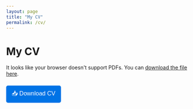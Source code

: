 ```yaml
---
layout: page
title: "My CV"
permalink: /cv/
---
```


# My CV

<object data="/assets/docs/my_cv.pdf" type="application/pdf" width="100%" height="600px">
  <p>It looks like your browser doesn't support PDFs. You can <a href="/assets/docs/my_cv.pdf">download the file here</a>.</p>
</object>

<button onclick="window.location.href='/assets/docs/my_cv.pdf'" class="download-button">📥 Download CV</button>

<style>
.download-button {
  display: inline-block;
  padding: 10px 15px;
  font-size: 16px;
  background-color: #0073e6;
  color: white;
  border: none;
  border-radius: 5px;
  cursor: pointer;
  text-decoration: none;
  margin-top: 10px;
}
.download-button:hover {
  background-color: #005bb5;
}
</style>



